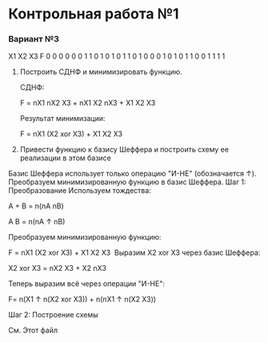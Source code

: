 # Контрольная работа №1
### Вариант №3

X1	X2 	X3	F
0	0	0	0
0	0	1	1
0	1	0	1
0	1	1	0
1	0	0	0
1	0	1	0
1	1	0	0
1	1	1	1

1) Построить СДНФ и минимизировать функцию.

    СДНФ:

    F = nX1 nX2 X3 + nX1 X2 nX3 + X1 X2 X3

    Результат минимизации: 

    F = nX1 (X2 xor X3) + X1 X2 X3

2) Привести функцию к базису Шеффера и построить схему ее реализации в этом базисе

Базис Шеффера использует только операцию "И-НЕ" (обозначается ↑). Преобразуем минимизированную функцию в базис Шеффера.
Шаг 1: Преобразование
Используем тождества:

A + B = n(nA nB)

A B = n(nA ↑ nB)

Преобразуем минимизированную функцию:

F = nX1 (X2 xor X3) + X1 X2 X3
​
Выразим X2 xor X3 через базис Шеффера:

X2 xor X3 = nX2 X3 + X2 nX3

Теперь выразим всё через операции "И-НЕ":

F= n(X1 ↑ n(X2 xor X3)) + n(nX1 ↑ n(X2 X3))

Шаг 2: Построение схемы

См. Этот файл
